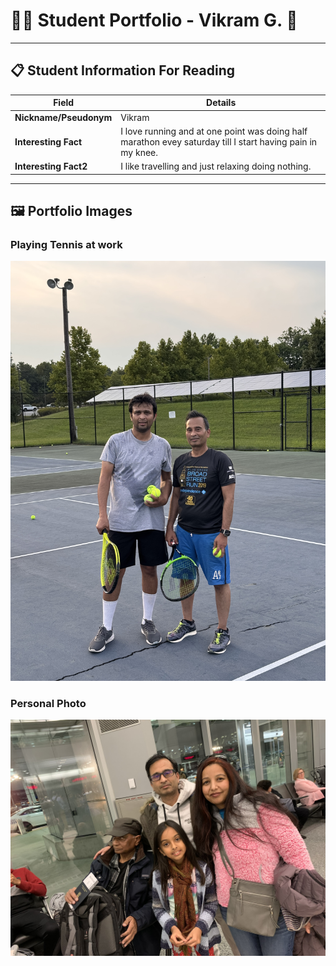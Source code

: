 # 👨‍🎓 Student Portfolio - Vikram G. 🚴

---

## 📋 Student Information For Reading

| **Field** | **Details** |
|-----------|-------------|
| **Nickname/Pseudonym** | Vikram |
| **Interesting Fact** | I love running and at one point was doing half marathon evey saturday till I start having pain in my knee. |
| **Interesting Fact2** | I like travelling and just relaxing doing nothing. |

---

## 🖼️ Portfolio Images

### Playing Tennis at work
![Me and my coworker playing tennis ](IMG_2286.JPEG)

### Personal Photo
![Vikram - With family Going to I think Florida](vikram_family.JPEG)


